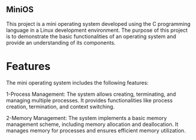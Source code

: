 ## MiniOS
This project is a mini operating system developed using the C programming language in a Linux development environment. The purpose of this project is to demonstrate the basic functionalities of an operating system and provide an understanding of its components.

# Features
The mini operating system includes the following features:

1-Process Management: The system allows creating, terminating, and managing multiple processes. It provides functionalities like process creation, termination, and context switching.

2-Memory Management: The system implements a basic memory management scheme, including memory allocation and deallocation. It manages memory for processes and ensures efficient memory utilization.

